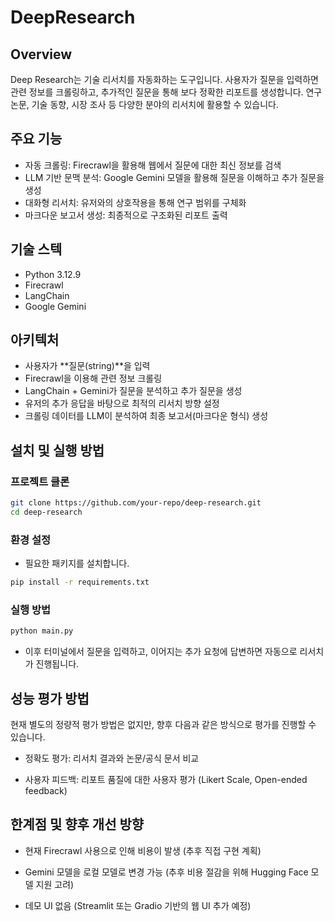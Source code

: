 # DeepResearch 

## Overview
Deep Research는 기술 리서치를 자동화하는 도구입니다. 사용자가 질문을 입력하면 관련 정보를 크롤링하고, 추가적인 질문을 통해 보다 정확한 리포트를 생성합니다. 연구 논문, 기술 동향, 시장 조사 등 다양한 분야의 리서치에 활용할 수 있습니다.

## 주요 기능
- 자동 크롤링: Firecrawl을 활용해 웹에서 질문에 대한 최신 정보를 검색
- LLM 기반 문맥 분석: Google Gemini 모델을 활용해 질문을 이해하고 추가 질문을 생성
- 대화형 리서치: 유저와의 상호작용을 통해 연구 범위를 구체화
- 마크다운 보고서 생성: 최종적으로 구조화된 리포트 출력

## 기술 스텍
- Python 3.12.9
- Firecrawl
- LangChain
- Google Gemini

## 아키텍처
- 사용자가 **질문(string)**을 입력
- Firecrawl을 이용해 관련 정보 크롤링
- LangChain + Gemini가 질문을 분석하고 추가 질문을 생성
- 유저의 추가 응답을 바탕으로 최적의 리서치 방향 설정
- 크롤링 데이터를 LLM이 분석하여 최종 보고서(마크다운 형식) 생성

## 설치 및 실행 방법
### 프로젝트 클론
```bash
git clone https://github.com/your-repo/deep-research.git
cd deep-research
```
### 환경 설정
- 필요한 패키지를 설치합니다.

```bash
pip install -r requirements.txt
```
### 실행 방법
```bash
python main.py
```
- 이후 터미널에서 질문을 입력하고, 이어지는 추가 요청에 답변하면 자동으로 리서치가 진행됩니다.

## 성능 평가 방법
현재 별도의 정량적 평가 방법은 없지만, 향후 다음과 같은 방식으로 평가를 진행할 수 있습니다.

- 정확도 평가: 리서치 결과와 논문/공식 문서 비교

- 사용자 피드백: 리포트 품질에 대한 사용자 평가 (Likert Scale, Open-ended feedback)

## 한계점 및 향후 개선 방향
- 현재 Firecrawl 사용으로 인해 비용이 발생 (추후 직접 구현 계획)

- Gemini 모델을 로컬 모델로 변경 가능 (추후 비용 절감을 위해 Hugging Face 모델 지원 고려)

- 데모 UI 없음 (Streamlit 또는 Gradio 기반의 웹 UI 추가 예정)

